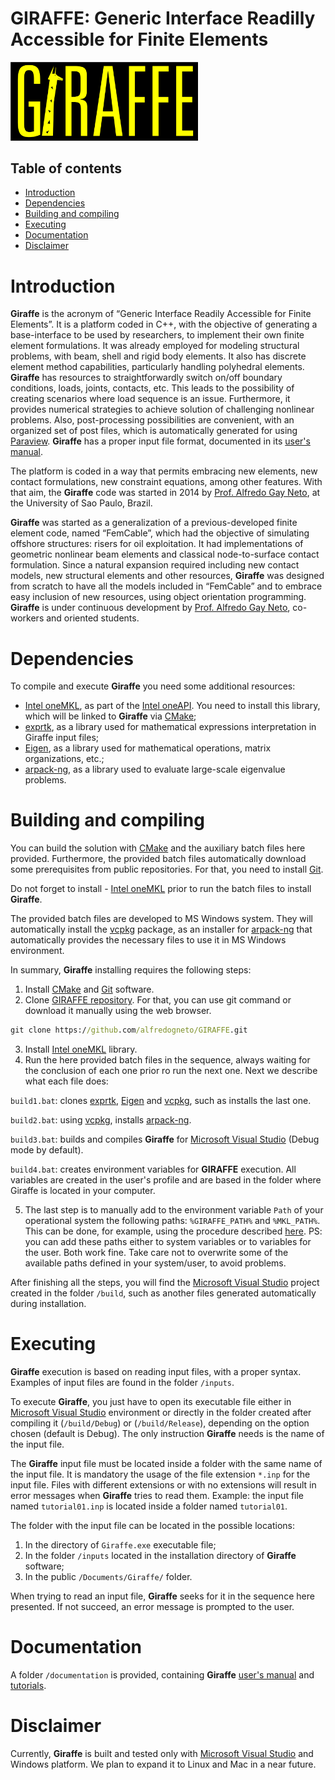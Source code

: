 
# **GIRAFFE**: Generic Interface Readilly Accessible for Finite Elements
<img src="./images/Giraffe.png" width="300">

## Table of contents
- [Introduction](#introduction)
- [Dependencies](#dependencies)
- [Building and compiling](#building-and-compiling)
- [Executing](#executing)
- [Documentation](#documentation)
- [Disclaimer](#disclaimer)

#  Introduction
**Giraffe** is the acronym of “Generic Interface Readily Accessible for Finite Elements”. It is a platform coded in C++, with the objective of generating a base-interface to be used by researchers, to implement their own finite element formulations. It was already employed for modeling structural problems, with beam, shell and rigid body elements. It also has discrete element method capabilities, particularly handling polyhedral elements. **Giraffe** has resources to straightforwardly switch on/off boundary conditions, loads, joints, contacts, etc. This leads to the possibility of creating scenarios where load sequence is an issue. Furthermore, it provides numerical strategies to achieve solution of challenging nonlinear problems. Also, post-processing possibilities are convenient, with an organized set of post files, which is automatically generated for using [Paraview](https://www.paraview.org/). **Giraffe** has a proper input file format, documented in its [user's manual](/documentation/Giraffe%20User's%20Manual%20v2.0.124.pdf).

The platform is coded in a way that permits embracing new elements, new contact formulations, new constraint equations, among other features. With that aim, the **Giraffe** code was started in 2014 by [Prof. Alfredo Gay Neto](http://sites.poli.usp.br/p/alfredo.gay/), at the University of Sao Paulo, Brazil.

**Giraffe** was started as a generalization of a previous-developed finite element code, named “FemCable”, which had the objective of simulating offshore structures: risers for oil exploitation. It had implementations of geometric nonlinear beam elements and classical node-to-surface contact formulation. Since a natural expansion required including new contact models, new structural elements and other resources, **Giraffe** was designed from scratch to have all the models included in “FemCable” and to embrace easy inclusion of new resources, using object orientation programming. **Giraffe** is under continuous development by [Prof. Alfredo Gay Neto](http://sites.poli.usp.br/p/alfredo.gay/), co-workers and oriented students.

# Dependencies

To compile and execute **Giraffe** you need some additional resources:
- [Intel oneMKL](https://www.intel.com/content/www/us/en/developer/tools/oneapi/onemkl-download.html), as part of the [Intel oneAPI](https://www.intel.com/content/www/us/en/developer/tools/oneapi/base-toolkit-download.html). You need to install this library, which will be linked to **Giraffe** via [CMake](https://cmake.org/);
- [exprtk](https://github.com/ArashPartow/exprtk.git), as a library used for mathematical expressions interpretation in Giraffe input files;
- [Eigen](https://gitlab.com/libeigen/eigen.git), as a library used for mathematical operations, matrix organizations, etc.;
- [arpack-ng](https://github.com/opencollab/arpack-ng.git), as a library used to evaluate large-scale eigenvalue problems.

# Building and compiling

You can build the solution with [CMake](https://cmake.org/) and the auxiliary batch files here provided.
Furthermore, the provided batch files automatically download some prerequisites from public repositories. For that, you need to install [Git](https://git-scm.com/).

Do not forget to install - [Intel oneMKL](https://www.intel.com/content/www/us/en/developer/tools/oneapi/onemkl-download.html) prior to run the batch files to install **Giraffe**.

The provided batch files are developed to MS Windows system. They will automatically install the [vcpkg](https://github.com/microsoft/vcpkg.git) package, as an installer for [arpack-ng](https://github.com/opencollab/arpack-ng.git) that automatically provides the necessary files to use it in MS Windows environment.

In summary, **Giraffe** installing requires the following steps:

  1. Install [CMake](https://cmake.org/) and [Git](https://git-scm.com/) software.
  2. Clone [GIRAFFE repository](https://github.com/alfredogneto/GIRAFFE.git). For that, you can use git command or download it manually using the web browser.
```cmd
git clone https://github.com/alfredogneto/GIRAFFE.git
```
  3. Install [Intel oneMKL](https://www.intel.com/content/www/us/en/developer/tools/oneapi/onemkl-download.html) library.
  4. Run the here provided batch files in the sequence, always waiting for the conclusion of each one prior ro run the next one. Next we describe what each file does:
  
  `build1.bat`: clones [exprtk](https://github.com/ArashPartow/exprtk.git), [Eigen](https://gitlab.com/libeigen/eigen.git) and [vcpkg](https://github.com/microsoft/vcpkg.git), such as installs the last one.

  `build2.bat`: using [vcpkg](https://github.com/microsoft/vcpkg.git), installs [arpack-ng](https://github.com/opencollab/arpack-ng.git).

  `build3.bat`: builds and compiles **Giraffe** for [Microsoft Visual Studio](https://visualstudio.microsoft.com/) (Debug mode by default).

  `build4.bat`: creates environment variables for **GIRAFFE** execution. All variables are created in the user's profile and are based in the folder where Giraffe is located in your computer.

  5. The last step is to manually add to the environment variable `Path` of your operational system the following paths: `%GIRAFFE_PATH%` and `%MKL_PATH%`. This can be done, for example, using the procedure described [here](https://www.java.com/en/download/help/path.html). PS: you can add these paths either to system variables or to variables for the user. Both work fine. Take care not to overwrite some of the available paths defined in your system/user, to avoid problems.

After finishing all the steps, you will find the [Microsoft Visual Studio](https://visualstudio.microsoft.com/) project created in the folder `/build`, such as another files generated automatically during installation.

# Executing 

**Giraffe** execution is based on reading input files, with a proper syntax. Examples of input files are found in the folder `/inputs`. 

To execute **Giraffe**, you just have to open its executable file either in [Microsoft Visual Studio](https://visualstudio.microsoft.com/) environment or directly in the folder created after compiling it (`/build/Debug`) or (`/build/Release`), depending on the option chosen (default is Debug). The only instruction **Giraffe** needs is the name of the input file.

The **Giraffe** input  file must be located inside a folder with the same name of the input file. It is mandatory the usage of the file extension `*.inp` for the input file. Files with different extensions or with no extensions will result in error messages when **Giraffe** tries to read them.
Example: the input file named `tutorial01.inp` is located inside a folder named `tutorial01`.

The folder with the input file can be located in the possible locations:

  1. In the directory of `Giraffe.exe` executable file;
  2. In the folder `/inputs` located in the installation directory of **Giraffe** software;
  3. In the public `/Documents/Giraffe/` folder.

When trying to read an input file, **Giraffe** seeks for it in the sequence here presented. If not succeed, an error message is prompted to the user.

# Documentation

A folder `/documentation` is provided, containing **Giraffe** [user's manual](/documentation/Giraffe%20User's%20Manual%20v2.0.124.pdf) and [tutorials](/documentation/Giraffe%20Tutorials%202.0%20v21.pdf).

# Disclaimer

   Currently, **Giraffe** is built and tested only with [Microsoft Visual Studio](https://visualstudio.microsoft.com/) and Windows platform.
 We plan to expand it to Linux and Mac in a near future.
   

